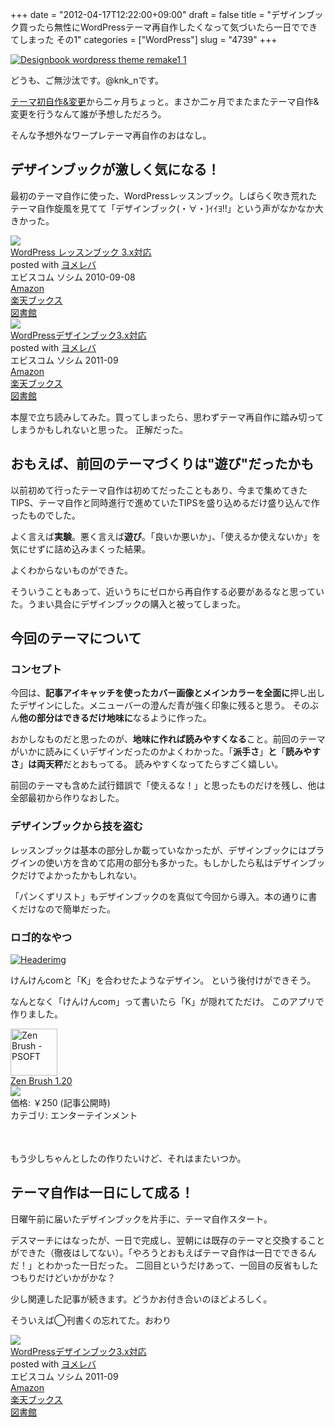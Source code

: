 +++
date = "2012-04-17T12:22:00+09:00"
draft = false
title = "デザインブック買ったら無性にWordPressテーマ再自作したくなって気づいたら一日でできてしまった その1"
categories = ["WordPress"]
slug = "4739"
+++

<div class="center"><a href="http://knk-n.com/wp-content/uploads/2012/04/designbook_wordpress_theme_remake1_1.jpg" title="Designbook wordpress theme remake1 1" target="_blank"><img src="http://knk-n.com/wp-content/uploads/2012/04/designbook_wordpress_theme_remake1_1.jpg" alt="Designbook wordpress theme remake1 1" title="designbook_wordpress_theme_remake1_1.jpg" /></a></div>

どうも、ご無沙汰です。@knk_nです。

<a href="http://knk-n.com/2012/02/09/making_myblogtheme/" target="_blank">テーマ初自作&変更</a>から二ヶ月ちょっと。まさか二ヶ月でまたまたテーマ自作&変更を行うなんて誰が予想しただろう。

そんな予想外なワープレテーマ再自作のおはなし。<!--more--><h2>デザインブックが激しく気になる！</h2>
最初のテーマ自作に使った、WordPressレッスンブック。しばらく吹き荒れたテーマ自作旋風を見てて「デザインブック(・∀・)ｲｲﾖ!!」という声がなかなか大きかった。

<div class="booklink-box"><div class="booklink-image"><a href="http://www.amazon.co.jp/exec/obidos/asin/4883377245/knkn-22/" rel="nofollow" target="_blank"><img src="http://ecx.images-amazon.com/images/I/51M0dcqriiL._SL160_.jpg" style="border: none;" /></a></div><div class="booklink-info"><div class="booklink-name"><a href="http://www.amazon.co.jp/exec/obidos/asin/4883377245/knkn-22/" rel="nofollow" target="_blank">WordPress レッスンブック 3.x対応</a><div class="booklink-powered-date">posted with <a href="http://yomereba.com" target="_blank">ヨメレバ</a></div></div><div class="booklink-detail">エビスコム ソシム 2010-09-08    </div><div class="booklink-link2"><div class="shoplinkamazon"><a href="http://www.amazon.co.jp/exec/obidos/asin/4883377245/knkn-22/" rel="nofollow" target="_blank" title="アマゾン" >Amazon</a></div><div class="shoplinkrakuten"><a href="http://hb.afl.rakuten.co.jp/hgc/0f5dc138.501851a3.0f5dc139.bdbe2eb7/?pc=http%3A%2F%2Fbooks.rakuten.co.jp%2Frb%2F6719352%2F%3Fscid%3Daf_ich_link_urltxt%26m%3Dhttp%3A%2F%2Fm.rakuten.co.jp%2Fev%2Fbook%2F" rel="nofollow" target="_blank" title="楽天ブックス" >楽天ブックス</a></div><div class="shoplinktoshokan"><a href="http://calil.jp/book/4883377245" rel="nofollow" target="_blank" title="図書館" >図書館</a></div></div></div><div class="booklink-footer"></div></div>

<div class="booklink-box"><div class="booklink-image"><a href="http://www.amazon.co.jp/exec/obidos/asin/4883377830/knkn-22/" rel="nofollow" target="_blank"><img src="http://ecx.images-amazon.com/images/I/51aIPApjq0L._SL160_.jpg" style="border: none;" /></a></div><div class="booklink-info"><div class="booklink-name"><a href="http://www.amazon.co.jp/exec/obidos/asin/4883377830/knkn-22/" rel="nofollow" target="_blank">WordPressデザインブック3.x対応</a><div class="booklink-powered-date">posted with <a href="http://yomereba.com" target="_blank">ヨメレバ</a></div></div><div class="booklink-detail">エビスコム ソシム 2011-09    </div><div class="booklink-link2"><div class="shoplinkamazon"><a href="http://www.amazon.co.jp/exec/obidos/asin/4883377830/knkn-22/" rel="nofollow" target="_blank" title="アマゾン" >Amazon</a></div><div class="shoplinkrakuten"><a href="http://hb.afl.rakuten.co.jp/hgc/0f5dc138.501851a3.0f5dc139.bdbe2eb7/?pc=http%3A%2F%2Fbooks.rakuten.co.jp%2Frb%2F11357857%2F%3Fscid%3Daf_ich_link_urltxt%26m%3Dhttp%3A%2F%2Fm.rakuten.co.jp%2Fev%2Fbook%2F" rel="nofollow" target="_blank" title="楽天ブックス" >楽天ブックス</a></div><div class="shoplinktoshokan"><a href="http://calil.jp/book/4883377830" rel="nofollow" target="_blank" title="図書館" >図書館</a></div></div></div><div class="booklink-footer"></div></div>

本屋で立ち読みしてみた。買ってしまったら、思わずテーマ再自作に踏み切ってしまうかもしれないと思った。
正解だった。

<h2>おもえば、前回のテーマづくりは"遊び"だったかも</h2>
以前初めて行ったテーマ自作は初めてだったこともあり、今まで集めてきたTIPS、テーマ自作と同時進行で進めていたTIPSを盛り込めるだけ盛り込んで作ったものでした。

よく言えば<strong>実験</strong>。悪く言えば<strong>遊び</strong>。「良いか悪いか」、「使えるか使えないか」を気にせずに詰め込みまくった結果。

よくわからないものができた。

そういうこともあって、近いうちにゼロから再自作する必要があるなと思っていた。うまい具合にデザインブックの購入と被ってしまった。

<h2>今回のテーマについて</h2>
<h3>コンセプト</h3>
今回は、<strong>記事アイキャッチを使ったカバー画像とメインカラーを全面に</strong>押し出したデザインにした。メニューバーの澄んだ青が強く印象に残ると思う。
そのぶん<strong>他の部分はできるだけ地味に</strong>なるように作った。

おかしなものだと思ったのが、<strong>地味に作れば読みやすくなる</strong>こと。前回のテーマがいかに読みにくいデザインだったのかよくわかった。「<strong>派手さ</strong>」<strong>と</strong>「<strong>読みやすさ</strong>」<strong>は両天秤</strong>だとおもってる。
読みやすくなってたらすごく嬉しい。

前回のテーマも含めた試行錯誤で「使えるな！」と思ったものだけを残し、他は全部最初から作りなおした。

<h3>デザインブックから技を盗む</h3>
レッスンブックは基本の部分しか載っていなかったが、デザインブックにはプラグインの使い方を含めて応用の部分も多かった。もしかしたら私はデザインブックだけでよかったかもしれない。

「パンくずリスト」もデザインブックのを真似て今回から導入。本の通りに書くだけなので簡単だった。

<h3>ロゴ的なやつ</h3>

<div class="center"><a href="http://knk-n.com/wp-content/uploads/2012/04/headerimg.jpg" title="Headerimg" target="_blank"><img src="http://knk-n.com/wp-content/uploads/2012/04/headerimg.jpg" alt="Headerimg" title="headerimg.jpg" /></a></div>

けんけんcomと「K」を合わせたようなデザイン。
という後付けができそう。

なんとなく「けんけんcom」って書いたら「K」が隠れてただけ。
このアプリで作りました。
<table class="appstorehelper">
<a href="http://itunes.apple.com/jp/app/zen-brush/id382200873?mt=8&uo=4" target="new"><img class="appstorehelper_appicn" width="75" height="75" src="http://a4.mzstatic.com/us/r1000/093/Purple/v4/d0/70/f6/d070f646-8bda-00c2-d931-1a2a4ec7dbe6/mzl.bwtzngqh.png" alt="Zen Brush - PSOFT"></a>
<div class="appstorehelper_text">
<a href="http://itunes.apple.com/jp/app/zen-brush/id382200873?mt=8&uo=4" target="new">Zen Brush 1.20</a><br>
<a href="http://itunes.apple.com/jp/app/zen-brush/id382200873?mt=8&uo=4" target="itunes_store"><img class="appstorehelper_icn" src="http://ax.phobos.apple.com.edgesuite.net/ja_jp/images/web/linkmaker/badge_appstore-sm.gif" ></a><br>
価格: &#65509;250 (記事公開時)<br>
カテゴリ: エンターテインメント<br>
</div>
<br style="clear: both;">
</table>

もう少しちゃんとしたの作りたいけど、それはまたいつか。


<h2>テーマ自作は一日にして成る！</h2>
日曜午前に届いたデザインブックを片手に、テーマ自作スタート。

デスマーチにはなったが、一日で完成し、翌朝には既存のテーマと交換することができた（徹夜はしてない）。「やろうとおもえばテーマ自作は一日でできるんだ！」とわかった一日だった。
二回目というだけあって、一回目の反省もしたつもりだけどいかがかな？

少し関連した記事が続きます。どうかお付き合いのほどよろしく。

そういえば◯刊書くの忘れてた。おわり

<div class="booklink-box"><div class="booklink-image"><a href="http://www.amazon.co.jp/exec/obidos/asin/4883377830/knkn-22/" rel="nofollow" target="_blank"><img src="http://ecx.images-amazon.com/images/I/51aIPApjq0L._SL160_.jpg" style="border: none;" /></a></div><div class="booklink-info"><div class="booklink-name"><a href="http://www.amazon.co.jp/exec/obidos/asin/4883377830/knkn-22/" rel="nofollow" target="_blank">WordPressデザインブック3.x対応</a><div class="booklink-powered-date">posted with <a href="http://yomereba.com" target="_blank">ヨメレバ</a></div></div><div class="booklink-detail">エビスコム ソシム 2011-09    </div><div class="booklink-link2"><div class="shoplinkamazon"><a href="http://www.amazon.co.jp/exec/obidos/asin/4883377830/knkn-22/" rel="nofollow" target="_blank" title="アマゾン" >Amazon</a></div><div class="shoplinkrakuten"><a href="http://hb.afl.rakuten.co.jp/hgc/0f5dc138.501851a3.0f5dc139.bdbe2eb7/?pc=http%3A%2F%2Fbooks.rakuten.co.jp%2Frb%2F11357857%2F%3Fscid%3Daf_ich_link_urltxt%26m%3Dhttp%3A%2F%2Fm.rakuten.co.jp%2Fev%2Fbook%2F" rel="nofollow" target="_blank" title="楽天ブックス" >楽天ブックス</a></div><div class="shoplinktoshokan"><a href="http://calil.jp/book/4883377830" rel="nofollow" target="_blank" title="図書館" >図書館</a></div></div></div><div class="booklink-footer"></div></div>
